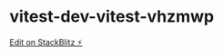 # vitest-dev-vitest-vhzmwp

[Edit on StackBlitz ⚡️](https://stackblitz.com/edit/vitest-dev-vitest-vhzmwp)